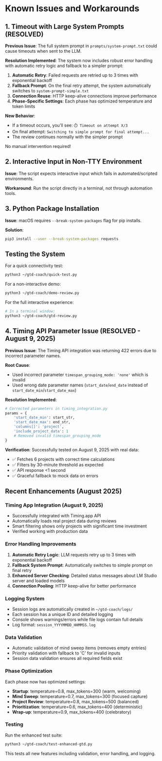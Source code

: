 # Known Issues and Workarounds

## 1. Timeout with Large System Prompts (RESOLVED)

**Previous Issue**: The full system prompt in `prompts/system-prompt.txt` could cause timeouts when sent to the LLM.

**Resolution Implemented**:
The system now includes robust error handling with automatic retry logic and fallback to a simpler prompt:

1. **Automatic Retry**: Failed requests are retried up to 3 times with exponential backoff
2. **Fallback Prompt**: On the final retry attempt, the system automatically switches to `system-prompt-simple.txt`
3. **Connection Reuse**: HTTP keep-alive connections improve performance
4. **Phase-Specific Settings**: Each phase has optimized temperature and token limits

**New Behavior**:
- If a timeout occurs, you'll see: `⏱️ Timeout on attempt X/3`
- On final attempt: `Switching to simple prompt for final attempt...`
- The review continues normally with the simpler prompt

No manual intervention required!

## 2. Interactive Input in Non-TTY Environment

**Issue**: The script expects interactive input which fails in automated/scripted environments.

**Workaround**: Run the script directly in a terminal, not through automation tools.

## 3. Python Package Installation

**Issue**: macOS requires `--break-system-packages` flag for pip installs.

**Solution**:
```bash
pip3 install --user --break-system-packages requests
```

## Testing the System

For a quick connectivity test:
```bash
python3 ~/gtd-coach/quick-test.py
```

For a non-interactive demo:
```bash
python3 ~/gtd-coach/demo-review.py
```

For the full interactive experience:
```bash
# In a terminal window:
python3 ~/gtd-coach/gtd-review.py
```

## 4. Timing API Parameter Issue (RESOLVED - August 9, 2025)

**Previous Issue**: The Timing API integration was returning 422 errors due to incorrect parameter names.

**Root Cause**: 
- Used incorrect parameter `timespan_grouping_mode: 'none'` which is invalid
- Used wrong date parameter names (`start_date`/`end_date` instead of `start_date_min`/`start_date_max`)

**Resolution Implemented**:
```python
# Corrected parameters in timing_integration.py
params = {
    'start_date_min': start_str,
    'start_date_max': end_str,
    'columns[]': 'project',
    'include_project_data': 1
    # Removed invalid timespan_grouping_mode
}
```

**Verification**: Successfully tested on August 9, 2025 with real data:
- ✅ Fetches 6 projects with correct time calculations
- ✅ Filters by 30-minute threshold as expected
- ✅ API response <1 second
- ✅ Graceful fallback to mock data on errors

## Recent Enhancements (August 2025)

### Timing App Integration (August 9, 2025)
- Successfully integrated with Timing.app API
- Automatically loads real project data during reviews
- Smart filtering shows only projects with significant time investment
- Verified working with production data

### Error Handling Improvements
1. **Automatic Retry Logic**: LLM requests retry up to 3 times with exponential backoff
2. **Fallback System Prompt**: Automatically switches to simple prompt on final retry
3. **Enhanced Server Checking**: Detailed status messages about LM Studio server and loaded models
4. **Connection Pooling**: HTTP keep-alive for better performance

### Logging System
- Session logs are automatically created in `~/gtd-coach/logs/`
- Each session has a unique ID and detailed logging
- Console shows warnings/errors while file logs contain full details
- Log format: `session_YYYYMMDD_HHMMSS.log`

### Data Validation
- Automatic validation of mind sweep items (removes empty entries)
- Priority validation with fallback to 'C' for invalid inputs
- Session data validation ensures all required fields exist

### Phase Optimization
Each phase now has optimized settings:
- **Startup**: temperature=0.8, max_tokens=300 (warm, welcoming)
- **Mind Sweep**: temperature=0.7, max_tokens=300 (focused capture)
- **Project Review**: temperature=0.8, max_tokens=500 (balanced)
- **Prioritization**: temperature=0.6, max_tokens=400 (deterministic)
- **Wrap-up**: temperature=0.9, max_tokens=400 (celebratory)

### Testing
Run the enhanced test suite:
```bash
python3 ~/gtd-coach/test-enhanced-gtd.py
```

This tests all new features including validation, error handling, and logging.